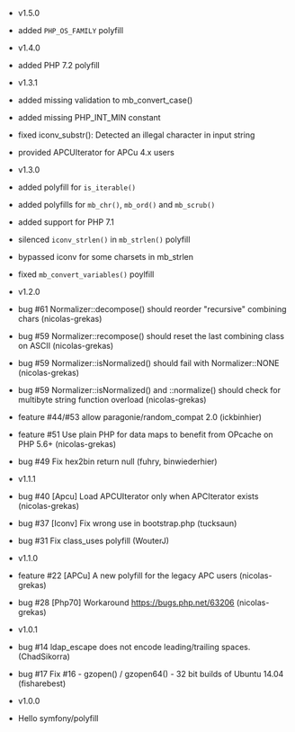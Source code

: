 * v1.5.0
 
 * added `PHP_OS_FAMILY` polyfill

* v1.4.0

 * added PHP 7.2 polyfill

* v1.3.1

 * added missing validation to mb_convert_case()
 * added missing PHP_INT_MIN constant
 * fixed iconv_substr(): Detected an illegal character in input string
 * provided APCUIterator for APCu 4.x users

* v1.3.0

 * added polyfill for `is_iterable()`
 * added polyfills for `mb_chr()`, `mb_ord()` and `mb_scrub()`
 * added support for PHP 7.1
 * silenced `iconv_strlen()` in `mb_strlen()` polyfill
 * bypassed iconv for some charsets in mb_strlen
 * fixed `mb_convert_variables()` poylfill

* v1.2.0

 * bug #61 Normalizer::decompose() should reorder "recursive" combining chars (nicolas-grekas)
 * bug #59 Normalizer::recompose() should reset the last combining class on ASCII (nicolas-grekas)
 * bug #59 Normalizer::isNormalized() should fail with Normalizer::NONE (nicolas-grekas)
 * bug #59 Normalizer::isNormalized() and ::normalize() should check for multibyte string function overload (nicolas-grekas)
 * feature #44/#53 allow paragonie/random_compat 2.0 (ickbinhier)
 * feature #51 Use plain PHP for data maps to benefit from OPcache on PHP 5.6+ (nicolas-grekas)
 * bug #49 Fix hex2bin return null (fuhry, binwiederhier)

* v1.1.1

 * bug #40 [Apcu] Load APCUIterator only when APCIterator exists (nicolas-grekas)
 * bug #37 [Iconv] Fix wrong use in bootstrap.php (tucksaun)
 * bug #31 Fix class_uses polyfill (WouterJ)

* v1.1.0

 * feature #22 [APCu] A new polyfill for the legacy APC users (nicolas-grekas)
 * bug #28 [Php70] Workaround https://bugs.php.net/63206 (nicolas-grekas)

* v1.0.1

 * bug #14 ldap_escape does not encode leading/trailing spaces. (ChadSikorra)
 * bug #17 Fix #16 - gzopen() / gzopen64() - 32 bit builds of Ubuntu 14.04 (fisharebest)

* v1.0.0

 * Hello symfony/polyfill
